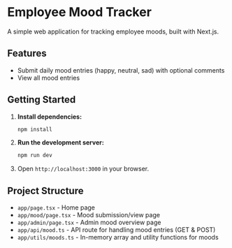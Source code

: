 # Employee Mood Tracker

A simple web application for tracking employee moods, built with Next.js.

## Features

- Submit daily mood entries (happy, neutral, sad) with optional comments
- View all mood entries

## Getting Started

1. **Install dependencies:**
   ```bash
   npm install
   ```

2. **Run the development server:**
   ```bash
   npm run dev
   ```

3. Open `http://localhost:3000` in your browser.

## Project Structure

- `app/page.tsx` - Home page
- `app/mood/page.tsx` - Mood submission/view page
- `app/admin/page.tsx` - Admin mood overview page
- `app/api/mood.ts` - API route for handling mood entries (GET & POST)
- `app/utils/moods.ts` - In-memory array and utility functions for moods
